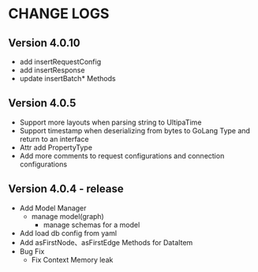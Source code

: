 # CHANGE LOGS

## Version 4.0.10

- add insertRequestConfig
- add insertResponse
- update insertBatch* Methods

## Version 4.0.5

- Support more layouts when parsing string to UltipaTime
- Support timestamp when deserializing from bytes to GoLang Type and return to an interface
- Attr add PropertyType
- Add more comments to request configurations and connection configurations



## Version 4.0.4 - release

- Add Model Manager
  - manage model(graph)
    - manage schemas for a model
- Add load db config from yaml
- Add asFirstNode、asFirstEdge Methods for DataItem
- Bug Fix
  - Fix Context Memory leak